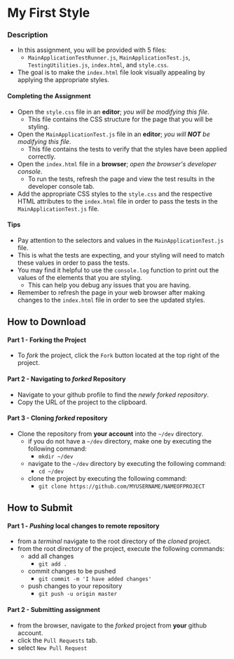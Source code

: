 # My First Style

### Description
* In this assignment, you will be provided with 5 files:
  * `MainApplicationTestRunner.js`, `MainApplicationTest.js`, `TestingUtilities.js`, `index.html`, and `style.css`.
* The goal is to make the `index.html` file look visually appealing by applying the appropriate styles.

#### Completing the Assignment
* Open the `style.css` file in an **editor**; _you will be modifying this file_.
  * This file contains the CSS structure for the page that you will be styling.
* Open the `MainApplicationTest.js` file in an **editor**; _you will **NOT** be modifying this file_.
  * This file contains the tests to verify that the styles have been applied correctly.
* Open the `index.html` file in a **browser**; _open the browser's developer console_.
  * To run the tests, refresh the page and view the test results in the developer console tab.
* Add the appropriate CSS styles to the `style.css` and the respective HTML attributes to the `index.html` file in order to pass the tests in the `MainApplicationTest.js` file.

#### Tips
* Pay attention to the selectors and values in the `MainApplicationTest.js` file.
* This is what the tests are expecting, and your styling will need to match these values in order to pass the tests.
* You may find it helpful to use the `console.log` function to print out the values of the elements that you are styling.
  * This can help you debug any issues that you are having.
* Remember to refresh the page in your web browser after making changes to the `index.html` file in order to see the updated styles.




## How to Download

#### Part 1 - Forking the Project
* To _fork_ the project, click the `Fork` button located at the top right of the project.


#### Part 2 - Navigating to _forked_ Repository
* Navigate to your github profile to find the _newly forked repository_.
* Copy the URL of the project to the clipboard.

#### Part 3 - Cloning _forked_ repository
* Clone the repository from **your account** into the `~/dev` directory.
  * if you do not have a `~/dev` directory, make one by executing the following command:
    * `mkdir ~/dev`
  * navigate to the `~/dev` directory by executing the following command:
    * `cd ~/dev`
  * clone the project by executing the following command:
    * `git clone https://github.com/MYUSERNAME/NAMEOFPROJECT`







## How to Submit

#### Part 1 -  _Pushing_ local changes to remote repository
* from a _terminal_ navigate to the root directory of the _cloned_ project.
* from the root directory of the project, execute the following commands:
    * add all changes
      * `git add .`
    * commit changes to be pushed
      * `git commit -m 'I have added changes'`
    * push changes to your repository
      * `git push -u origin master`

#### Part 2 - Submitting assignment
* from the browser, navigate to the _forked_ project from **your** github account.
* click the `Pull Requests` tab.
* select `New Pull Request`
